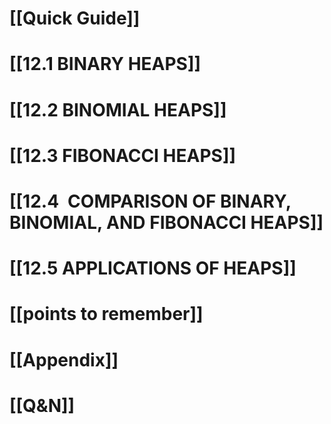 # [[Quick Guide]]

# [[12.1 BINARY HEAPS]]

# [[12.2 BINOMIAL HEAPS]]

# [[12.3 FIBONACCI HEAPS]]

# [[12.4 COMPARISON OF BINARY, BINOMIAL, AND FIBONACCI HEAPS]]

# [[12.5 APPLICATIONS OF HEAPS]]

# [[points to remember]]

# [[Appendix]]


# [[Q&N]]


